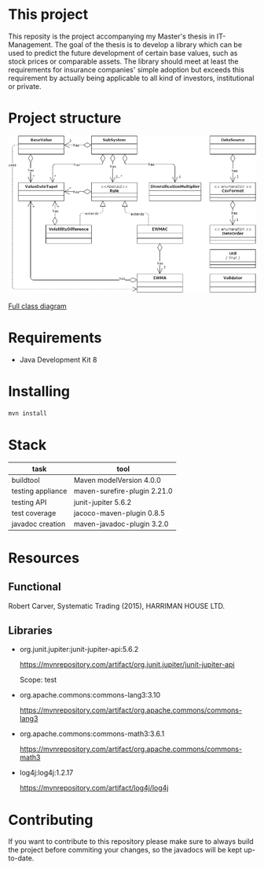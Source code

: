 # This project

This reposity is the project accompanying my Master's thesis in IT-Management. The goal of the thesis is to develop a library which can be used to predict the future development of certain base values, such as stock prices or comparable assets. The library should meet at least the requirements for insurance companies' simple adoption but exceeds this requirement by actually being applicable to all kind of investors, institutional or private.

# Project structure

![project structure](./misc/Klassendiagramm-Structure.png)

[Full class diagram](https://app.diagrams.net/?lightbox=1&highlight=0000FF&edit=_blank&layers=1&nav=1#G1tA72QX0PsenfbbcztCDftiMQY1XcAloq)

# Requirements

- Java Development Kit 8

# Installing

`mvn install`

# Stack

| task              | tool                         |
| ----------------- | ---------------------------- |
| buildtool         | Maven modelVersion 4.0.0     |
| testing appliance | maven-surefire-plugin 2.21.0 |
| testing API       | junit-jupiter 5.6.2          |
| test coverage     | jacoco-maven-plugin 0.8.5    |
| javadoc creation  | maven-javadoc-plugin 3.2.0   |

# Resources

## Functional

Robert Carver, Systematic Trading (2015), HARRIMAN HOUSE LTD.

## Libraries

- org.junit.jupiter:junit-jupiter-api:5.6.2

  https://mvnrepository.com/artifact/org.junit.jupiter/junit-jupiter-api

  Scope: test

- org.apache.commons:commons-lang3:3.10

  https://mvnrepository.com/artifact/org.apache.commons/commons-lang3

- org.apache.commons:commons-math3:3.6.1

  https://mvnrepository.com/artifact/org.apache.commons/commons-math3

- log4j:log4j:1.2.17

  https://mvnrepository.com/artifact/log4j/log4j

# Contributing

If you want to contribute to this repository please make sure to always build the project before commiting your changes, so the javadocs will be kept up-to-date.
